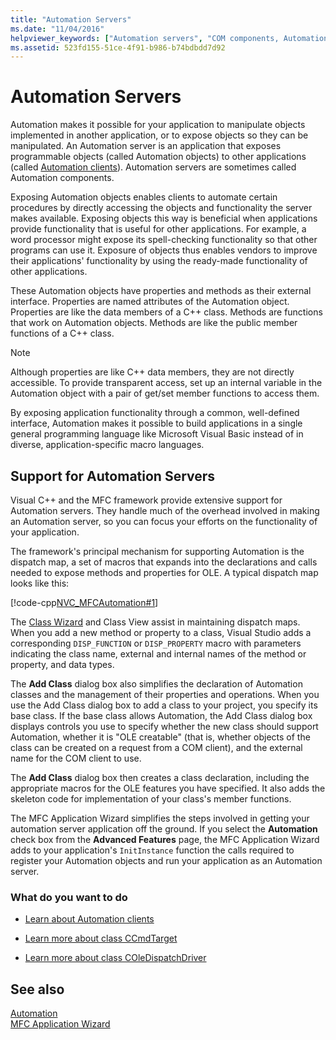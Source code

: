 ```yaml
---
title: "Automation Servers"
ms.date: "11/04/2016"
helpviewer_keywords: ["Automation servers", "COM components, Automation servers", "dispatch maps [MFC], Automation servers", "servers, Automation"]
ms.assetid: 523fd155-51ce-4f91-b986-b74bdbdd7d92
---
```

# Automation Servers

Automation makes it possible for your application to manipulate objects implemented in another application, or to expose objects so they can be manipulated. An Automation server is an application that exposes programmable objects (called Automation objects) to other applications (called [Automation clients](../mfc/automation-clients.md)). Automation servers are sometimes called Automation components.

Exposing Automation objects enables clients to automate certain procedures by directly accessing the objects and functionality the server makes available. Exposing objects this way is beneficial when applications provide functionality that is useful for other applications. For example, a word processor might expose its spell-checking functionality so that other programs can use it. Exposure of objects thus enables vendors to improve their applications' functionality by using the ready-made functionality of other applications.

These Automation objects have properties and methods as their external interface. Properties are named attributes of the Automation object. Properties are like the data members of a C++ class. Methods are functions that work on Automation objects. Methods are like the public member functions of a C++ class.

> [!NOTE]
> Although properties are like C++ data members, they are not directly accessible. To provide transparent access, set up an internal variable in the Automation object with a pair of get/set member functions to access them.

By exposing application functionality through a common, well-defined interface, Automation makes it possible to build applications in a single general programming language like Microsoft Visual Basic instead of in diverse, application-specific macro languages.

## <a name="_core_support_for_automation_servers"></a> Support for Automation Servers

Visual C++ and the MFC framework provide extensive support for Automation servers. They handle much of the overhead involved in making an Automation server, so you can focus your efforts on the functionality of your application.

The framework's principal mechanism for supporting Automation is the dispatch map, a set of macros that expands into the declarations and calls needed to expose methods and properties for OLE. A typical dispatch map looks like this:

[!code-cpp[NVC_MFCAutomation#1](../mfc/codesnippet/cpp/automation-servers_1.cpp)]

The [Class Wizard](reference/mfc-class-wizard.md) and Class View assist in maintaining dispatch maps. When you add a new method or property to a class, Visual Studio adds a corresponding `DISP_FUNCTION` or `DISP_PROPERTY` macro with parameters indicating the class name, external and internal names of the method or property, and data types.

The **Add Class** dialog box also simplifies the declaration of Automation classes and the management of their properties and operations. When you use the Add Class dialog box to add a class to your project, you specify its base class. If the base class allows Automation, the Add Class dialog box displays controls you use to specify whether the new class should support Automation, whether it is "OLE creatable" (that is, whether objects of the class can be created on a request from a COM client), and the external name for the COM client to use.

The **Add Class** dialog box then creates a class declaration, including the appropriate macros for the OLE features you have specified. It also adds the skeleton code for implementation of your class's member functions.

The MFC Application Wizard simplifies the steps involved in getting your automation server application off the ground. If you select the **Automation** check box from the **Advanced Features** page, the MFC Application Wizard adds to your application's `InitInstance` function the calls required to register your Automation objects and run your application as an Automation server.

### What do you want to do

- [Learn about Automation clients](../mfc/automation-clients.md)

- [Learn more about class CCmdTarget](../mfc/reference/ccmdtarget-class.md)

- [Learn more about class COleDispatchDriver](../mfc/reference/coledispatchdriver-class.md)

## See also

[Automation](../mfc/automation.md)<br/>
[MFC Application Wizard](../mfc/reference/mfc-application-wizard.md)
